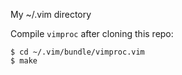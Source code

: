 My ~/.vim directory

Compile `vimproc` after cloning this repo:

```
$ cd ~/.vim/bundle/vimproc.vim
$ make
```


